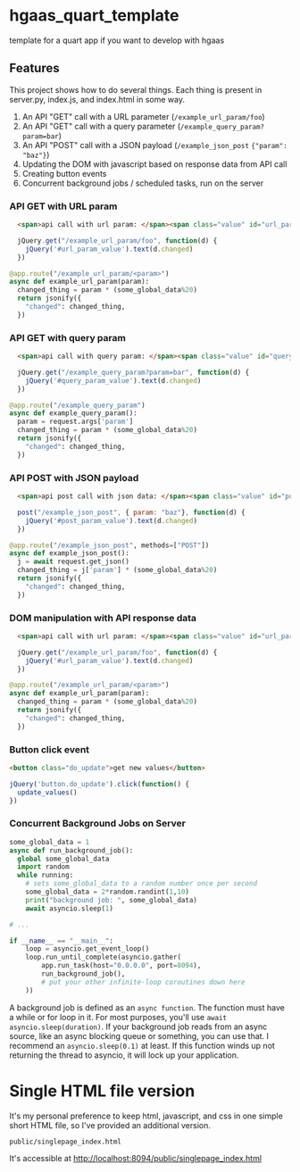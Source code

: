 # hgaas_quart_template

template for a quart app if you want to develop with hgaas


## Features

This project shows how to do several things. Each thing is present in server.py, index.js, and index.html in some way.

1. An API "GET" call with a URL parameter (`/example_url_param/foo`)
2. An API "GET" call with a query parameter (`/example_query_param?param=bar`)
3. An API "POST" call with a JSON payload (`/example_json_post` `{"param": "baz"}`)
4. Updating the DOM with javascript based on response data from API call
5. Creating button events
6. Concurrent background jobs / scheduled tasks, run on the server


### API GET with URL param

```html
  <span>api call with url param: </span><span class="value" id="url_param_value"></span>
```
```js
  jQuery.get("/example_url_param/foo", function(d) {
    jQuery('#url_param_value').text(d.changed)
  })
```
```python
@app.route("/example_url_param/<param>")
async def example_url_param(param):
  changed_thing = param * (some_global_data%20)
  return jsonify({
    "changed": changed_thing,
  })
```

### API GET with query param
```html
  <span>api call with query param: </span><span class="value" id="query_param_value"></span>
```
```js
  jQuery.get("/example_query_param?param=bar", function(d) {
    jQuery('#query_param_value').text(d.changed)
  })
```
```python
@app.route("/example_query_param")
async def example_query_param():
  param = request.args['param']
  changed_thing = param * (some_global_data%20)
  return jsonify({
    "changed": changed_thing,
  })
```

### API POST with JSON payload
```html
  <span>api post call with json data: </span><span class="value" id="post_param_value"></span>
```
```js
  post("/example_json_post", { param: "baz"}, function(d) {
    jQuery('#post_param_value').text(d.changed)
  })
```
```python
@app.route("/example_json_post", methods=["POST"])
async def example_json_post():
  j = await request.get_json()
  changed_thing = j['param'] * (some_global_data%20)
  return jsonify({
    "changed": changed_thing,
  })
```

### DOM manipulation with API response data
```html
  <span>api call with url param: </span><span class="value" id="url_param_value"></span>
```
```js
  jQuery.get("/example_url_param/foo", function(d) {
    jQuery('#url_param_value').text(d.changed)
  })
```
```python
@app.route("/example_url_param/<param>")
async def example_url_param(param):
  changed_thing = param * (some_global_data%20)
  return jsonify({
    "changed": changed_thing,
  })
```

### Button click event
```html
<button class="do_update">get new values</button>
```
```javascript
jQuery('button.do_update').click(function() { 
  update_values()
})
```

### Concurrent Background Jobs on Server

```python
some_global_data = 1
async def run_background_job():
  global some_global_data
  import random
  while running:
    # sets some_global_data to a random number once per second
    some_global_data = 2*random.randint(1,10)
    print("background job: ", some_global_data)
    await asyncio.sleep(1)

# ...

if __name__ == "__main__":
    loop = asyncio.get_event_loop()
    loop.run_until_complete(asyncio.gather(
        app.run_task(host="0.0.0.0", port=8094),
        run_background_job(),
        # put your other infinite-loop coroutines down here
    ))
```

A background job is defined as an `async function`. The function must have a while or for loop in it. For most purposes, you'll use `await asyncio.sleep(duration)`. If your background job reads from an async source, like an async blocking queue or something, you can use that. I recommend an `asyncio.sleep(0.1)` at least. If this function winds up not returning the thread to asyncio, it will lock up your application. 



# Single HTML file version

It's my personal preference to keep html, javascript, and css in one simple short HTML file, so I've provided an additional version.

`public/singlepage_index.html`

It's accessible at <http://localhost:8094/public/singlepage_index.html>
